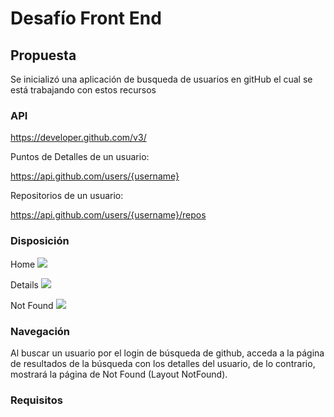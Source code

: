 
# Desafío Front End

## Propuesta

Se inicializó una aplicación de busqueda de usuarios en gitHub el cual se está trabajando con estos recursos 

### API

https://developer.github.com/v3/

Puntos de Detalles de un usuario:

https://api.github.com/users/{username}

Repositorios de un usuario:

https://api.github.com/users/{username}/repos

### Disposición

Home
<img src="./img/home.png">

Details
<img src="./img/details.png">

Not Found
<img src="./img/notfound.png">

### Navegación

Al buscar un usuario por el login de búsqueda de github, acceda a la página de resultados de la búsqueda con los detalles del usuario, de lo contrario, mostrará la página de Not Found (Layout NotFound).

### Requisitos
 

